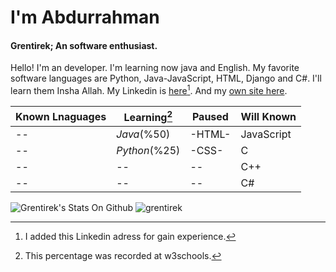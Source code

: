 # I'm Abdurrahman
#### Grentirek; An software enthusiast.

Hello! I'm an developer. I'm learning now java and English. My favorite software languages are Python, Java-JavaScript, HTML, Django and C#. I'll learn them Insha Allah.
My Linkedin is [here](https://www.linkedin.com/in/gren-tirek/?locale=en_US)[^1]. And my [own site here](https://grentirek.github.io/Grentirek_Site/).
[^1]: I added this Linkedin adress for gain experience.

Known Lnaguages | Learning[^2] | Paused | Will Known
--- | --- | --- | ---
-- | *Java*(%50) | -HTML- | JavaScript
-- | *Python*(%25) | -CSS- | C
-- | -- | -- | C++
-- | -- | -- | C#

![Grentirek's Stats On Github](https://github-readme-stats.vercel.app/api?username=Grentirek&theme=github_dark)
<img src="https://komarev.com/ghpvc/?username=grentirek&label=Profile%20views&color=CC041B&style=flat" alt="grentirek" /> </p>
[^2]: This percentage was recorded at w3schools.
